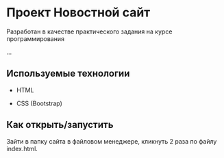 # Проект Новостной сайт

Разработан в качестве практического задания на курсе программирования

…

## Используемые технологии

* HTML

* CSS (Bootstrap)


## Как открыть/запустить

Зайти в папку сайта в файловом менеджере, кликнуть 2 раза по файлу index.html.

